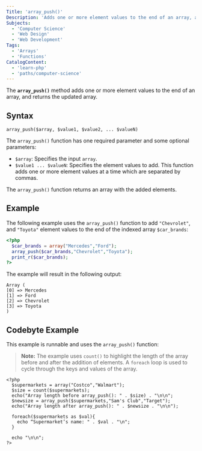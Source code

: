 ```yaml
---
Title: 'array_push()'
Description: 'Adds one or more element values to the end of an array, and returns the updated array.'
Subjects:
  - 'Computer Science'
  - 'Web Design'
  - 'Web Development'
Tags:
  - 'Arrays'
  - 'Functions'
CatalogContent:
  - 'learn-php'
  - 'paths/computer-science'
---
```


The **`array_push()`** method adds one or more element values to the end of an array, and returns the updated array.

## Syntax

```pseudo
array_push($array, $value1, $value2, ... $valueN)
```

The `array_push()` function has one required parameter and some optional parameters:

- `$array`: Specifies the input `array`.
- `$value1 ... $valueN`: Specifies the element values to add. This function adds one or more element values at a time which are separated by commas.

The `array_push()` function returns an array with the added elements.

## Example

The following example uses the `array_push()` function to add `"Chevrolet"`, and `"Toyota"` element values to the end of the indexed array `$car_brands`:

```php
<?php
  $car_brands = array("Mercedes","Ford");
  array_push($car_brands,"Chevrolet","Toyota");
  print_r($car_brands);
?>
```

The example will result in the following output:

```shell
Array (
[0] => Mercedes
[1] => Ford
[2] => Chevrolet
[3] => Toyota
)
```

## Codebyte Example

This example is runnable and uses the `array_push()` function:

> **Note:** The example uses `count()` to highlight the length of the array before and after the addition of elements. A `foreach` loop is used to cycle through the keys and values of the array.

```codebyte/php
<?php
  $supermarkets = array("Costco","Walmart");
  $size = count($supermarkets);
  echo("Array length before array_push(): " . $size) . "\n\n";
  $newsize = array_push($supermarkets,"Sam's Club","Target");
  echo("Array length after array_push(): " . $newsize . "\n\n");

  foreach($supermarkets as $val){
    echo “Supermarket’s name: " . $val . "\n";
  }

  echo "\n\n";
?>
```
